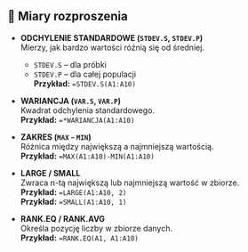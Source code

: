 ## 📐 Miary rozproszenia

- **ODCHYLENIE STANDARDOWE (`STDEV.S`, `STDEV.P`)**  
  Mierzy, jak bardzo wartości różnią się od średniej.  
  - `STDEV.S` – dla próbki  
  - `STDEV.P` – dla całej populacji  
  **Przykład:** `=STDEV.S(A1:A10)`

- **WARIANCJA (`VAR.S`, `VAR.P`)**  
  Kwadrat odchylenia standardowego.  
  **Przykład:** `=*WARIANCJA(A1:A10)`

- **ZAKRES (`MAX` - `MIN`)**  
  Różnica między największą a najmniejszą wartością.  
  **Przykład:** `=MAX(A1:A10)-MIN(A1:A10)`

- **LARGE / SMALL**  
  Zwraca n-tą największą lub najmniejszą wartość w zbiorze.  
  **Przykład:** `=LARGE(A1:A10, 2)`  
  **Przykład:** `=SMALL(A1:A10, 1)`

- **RANK.EQ / RANK.AVG**  
  Określa pozycję liczby w zbiorze danych.  
  **Przykład:** `=RANK.EQ(A1, A1:A10)`